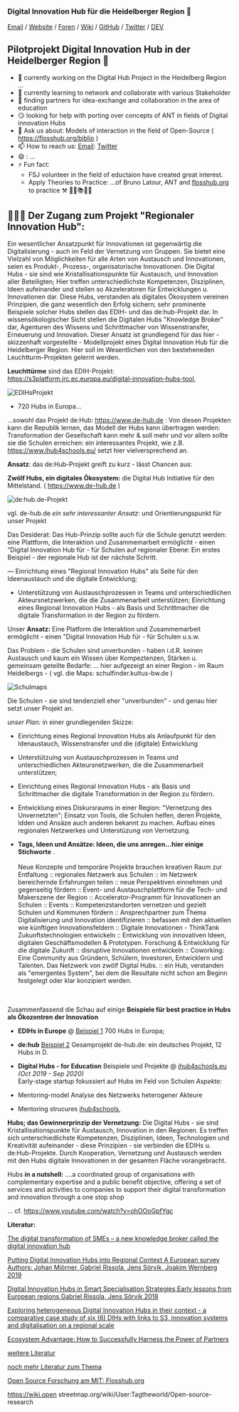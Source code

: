 ### Digital Innovation Hub für die Heidelberger Region 👋


[Email](mailto:martin.kaspar@ib.de) / [Website](https://fsj-digital.github.io/DigitalHub/) / [Foren](https://github.com/fsj-digital/DigitalHub/discussions) / [Wiki](https://github.com/fsj-digital/DigitalHub/wiki) / [GitHub](https://github.com/fsj-digital) / [Twitter](https://twitter.com/digital__hubs) / [DEV](https://dev.to/digital_hub)


## Pilotprojekt Digital Innovation Hub in der Heidelberger Region 👋

- 🔭  currently working on the Digital Hub Project in the Heidelberg Region ...  
- 🌱  currently learning to network and collaborate with various Stakeholder
- 👯  finding partners for idea-exchange and collaboration in the area of education 
- 😏  looking for help with porting over concepts of ANT in fields of Digital innovation Hubs 
- 💬 Ask us about: Models of interaction in the field of Open-Source ( https://flosshub.org/biblio )
- 📫 How to reach us: [Email](mailto:martin.kaspar@ib.de): [Twitter](https://twitter.com/digital__hubs)
- 😄 : ...
- ⚡ Fun fact: 
  - FSJ volunteer in the field of eductaion have created great interest. 
  - Apply Theories to Practice: ...of Bruno Latour, ANT and [flosshub.org](https://flosshub.org) to practice ⚒ 🧑‍💻📚🎾🧠 


## 👩🏼‍💻 Der Zugang zum Projekt "Regionaler Innovation Hub":

Ein wesentlicher Ansatzpunkt für Innovationen ist gegenwärtig die Digitalisierung - auch im Feld der Vernetzung von Gruppen. Sie bietet eine Vielzahl von Möglichkeiten für alle Arten von Austausch und Innovationen, seien es Produkt-, Prozess-, organisatorische Innovationen. Die Digital Hubs - sie sind wie Kristallisationspunkte für Austausch, und Innovation aller Beteiligten; Hier treffen  unterschiedlichste Kompetenzen, Disziplinen, Ideen aufeinander und stellen so Akzeleratoren für Entwicklungen u. Innovationen dar. Diese Hubs, verstanden als digitales Ökosystem vereinen Prinzipien, die ganz wesentlich den Erfolg sichern; sehr prominente Beispiele solcher Hubs stellen das EDIH- und das de:hub-Projekt dar. In wissensökologischer Sicht stellen die Digitalen Hubs  "Knowledge Broker" dar, Agenturen des Wissens und Schrittmacher von Wissenstransfer, Erneuerung und Innovation. Dieser Ansatz ist grundlegend für das hier - skizzenhaft vorgestellte - Modellprojekt eines Digital Innovation Hub für die Heidelberger Region. Hier soll im Wesentlichen von den besteheneden Leuchtturm-Projekten gelernt werden.





**Leuchttürme** sind das EDIH-Projekt: https://s3platform.jrc.ec.europa.eu/digital-innovation-hubs-tool,

![EDIHsProjekt](s3platform_ec.europa.eu.jpg) 

- 720 Hubs in Europa...

...sowohl das Projekt  de:Hub: https://www.de-hub.de : Von diesen Projekten kann die Republik lernen,  das Modell der Hubs kann übertragen werden: Transformation der Gesellschaft kann mehr & soll mehr und vor allem sollte sie die Schulen erreichen: ein interessantes Projekt, wie z.B. https://www.ihub4schools.eu/ setzt hier vielversprechend an.

**Ansatz**: das de:Hub-Projekt greift zu kurz - lässt Chancen aus: 

**Zwölf Hubs, ein digitales Ökosystem:** die Digital Hub Initiative für den Mittelstand. ( https://www.de-hub.de ) 


![de:hub.de-Projekt](de_hub.jpg)

vgl. de-hub.de *ein sehr interessanter Ansatz*: und Orientierungspunkt für unser Projekt 

Das Desiderat: Das Hub-Prinzip sollte auch für die Schule genutzt werden: eine Plattform, die Interaktion und Zusammemarbeit ermöglicht - einen “Digital Innovation Hub für - für Schulen auf regionaler Ebene: Ein erstes Beispiel - der regionale Hub ist der nächste Schritt. 

— Einrichtung eines "Regional Innovation Hubs" als Seite für den Ideenaustauch und die digitale Entwicklung;
- Unterstützung von Austauschprozessen in Teams und unterschiedlichen Akteursnetzwerken, die die Zusammenarbeit unterstützen; Einrichtung eines Regional Innovation Hubs - als Basis und Schrittmacher die digitale Transformation in der Region zu fördern.


Unser **Ansatz:** Eine Platform die Interaktion und Zusammemarbeit ermöglicht - einen "Digital Innovation Hub für - für Schulen u.s.w. 

Das Problem - die Schulen sind unverbunden - haben i.d.R. keinen Austausch und kaum ein Wissen über Kompeztenzen, Stärken u. gemeinsam geteilte Bedarfe: ... hier aufgezeigt an einer Region - im Raum Heidelbergs -  ( vgl. die Maps: schulfinder.kultus-bw.de )


![Schulmaps](schulmaps_region_mit_namen.jpg)

Die Schulen - sie sind tendenziell eher "unverbunden" - und genau hier setzt unser Projekt an.  

*unser Plan:* in einer grundlegenden Skizze: 

 - Einrichtung eines Regional Innovation Hubs als Anlaufpunkt für den Idenaustauch, Wissenstransfer und die (digitale) Entwicklung 
 - Unterstützuing von Austauschprozessen in Teams und unterschiedlichen Akteursnetzwerken, die die Zusammenarbeit unterstützen;
 - Einrichtung eines Regional Innovation Hubs - als Basis und Schrittmacher die digitale Transformation in der Region zu fördern. 
 - Entwicklung eines Diskursraums in einer Region: "Vernetzung des Unvernetzten"; Einsatz von Tools, die Schulen helfen, deren Projekte, Idden und Ansäze auch anderen bekannt zu machen. Aufbau eines regionalen Netzwerkes und Unterstüzung von Vernetzung. 
 
 
 - **Tags, Ideen und Ansätze: Ideen, die uns anregen...hier einige Stichworte** .
<br><br>
Neue Konzepte und temporäre Projekte brauchen kreativen Raum zur Entfaltung :: regionales Netzwerk aus Schulen :: im Netzwerk bereichernde Erfahrungen teilen :: neue Perspektiven einnehmen und gegenseitig fördern :: Event- und Austauschplattform für die Tech- und Makerszene der Region :: Accelerator-Programm für Innovationen an Schulen :: Events :: Kompetenzstandorten vernetzen und gezielt Schulen und Kommunen fördern :: Ansprechpartner zum Thema Digitalisierung und Innovation identifizieren :: befassen mit den aktuellen wie künftigen Innovationsfeldern :: Digitale Innovationen - ThinkTank Zukunftstechnologien entwickeln :: Entwicklung von innovativen Ideen, digitalen Geschäftsmodellen & Prototypen. Forschung & Entwicklung für die digitale Zukunft ::  disruptive Innovationen entwickeln :: Coworking: Eine Community aus Gründern, Schülern, Investoren, Entwicklern und Talenten. Das Netzwerk von zwölf Digital Hubs. :: ein Hub, verstanden als "emergentes System", bei dem die Resultate nicht schon am Beginn festgelegt oder klar konzipiert werden. <br><br><br>



Zusammenfassend die Schau auf einige **Beispiele für best practice in Hubs als Ökozentren der Innovation**
  -  **EDIHs in Europe** @ [Beispiel 1](https://s3platform.jrc.ec.europa.eu/digital-innovation-hubs-tool) 700 Hubs in Europa; <br>

  -  **de:hub** [Beispiel 2](https://www.de-hub.de) Gesamprojekt de-hub.de: ein deutsches Projekt, 12 Hubs in D.<br>

-  **Digital Hubs - for Education** Beispiele und Projekte  @ [ihub4schools.eu](https://www.ihub4schools.eu) _(Oct 2019 - Sep 2020)_ <br>
Early-stage startup fokussiert auf Hubs im Feld von Schulen 
*Aspekte:* 
  - Mentoring-model  [](https://www.ihub4schools.eu) Analyse des Netzwerks heterogener Akteure 
  - Mentoring strucures  [ihub4schools]([https://github.com/meeshkan/unmock-js](https://www.ihub4schools.eu)), 


**Hubs; das Gewinnerprinzip der Vernetzung:** Die Digital Hubs - sie sind Kristallisationspunkte für Austausch, Innovation in den Regionen. Es treffen sich unterschiedlichste Kompetenzen, Disziplinen, Ideen, Technologien und Kreativität aufeinander - diese Prinzipien - sie verbinden die EDIHs u. de:Hub-Projekte.
Durch Kooperation, Vernetzung und Austausch werden mit den Hubs digitale Innovationen in der gesamten Fläche vorangebracht.

Hubs **in a nutshell:** ....a coordinated group of organisations with complementary expertise and a public benefit objective, offering a set of services and activities to companies to support their digital transformation and innovation through a one stop shop

... cf. https://www.youtube.com/watch?v=ohOOoGpfYgc

 **Literatur:**

[The digital transformation of SMEs – a new knowledge broker called the digital innovation hub](https://www.researchgate.net/publication/342131261_The_digital_transformation_of_SMEs_-a_new_knowledge_broker_called_the_digital_innovation_hub "Named link title")

[Putting Digital Innovation Hubs into Regional Context A European survey Authors: Johan Miörner, Gabriel Rissola, Jens Sörvik, Joakim  Wernberg 2019](https://publications.jrc.ec.europa.eu/repository/bitstream/JRC117910/jrc117910_dihs_survey_jrc_report_pubsy_online.pdf "Named link title")

[Digital Innovation Hubs in Smart Specialisation Strategies Early lessons from European regions Gabriel Rissola, Jens Sörvik 2018](https://www.researchgate.net/publication/328530001_Digital_Innovation_Hubs_in_Smart_Specialisation_Strategies "Named link title")

[Exploring heterogeneous Digital Innovation Hubs in their context - a comparative case study of six (6) DIHs with links to S3, innovation systems and digitalisation on a regional scale](https://www.researchgate.net/publication/336115378_Exploring_heterogeneous_Digital_Innovation_Hubs_in_their_context_-_a_comparative_case_study_of_six_6_DIHs_with_links_to_S3_innovation_systems_and_digitalisation_on_a_regional_scale "Named link title")

[Ecosystem Advantage: How to Successfully Harness the Power of Partners](https://www.researchgate.net/publication/259729356_Ecosystem_Advantage_How_to_Successfully_Harness_the_Power_of_Partners#:~:text=This%20article%20describes%20six%20keys,and%20engineering%20effective%20ways%20to "Ecosystem Advantage: How to Successfully Harness the Power of Partners")

[weitere Literatur](https://wiki.openstreetmap.org/wiki/User:Tagtheworld/_Digital_Hubs: "Digital Hubs")

[noch mehr Literatur zum Thema](https://wiki.openstreetmap.org/wiki/User:Tagtheworld/Open-source-research "Open Source Forschung  - am MIT ein Auszug")


[Open Source Forschung am MIT: Flosshub.org](https://flosshub.org/biblio "Open Source Forschung-Die Open-Source-Forschung am MIT")


https://wiki.open
streetmap.org/wiki/User:Tagtheworld/Open-source-research
